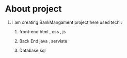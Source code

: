 # About project 
 1.  I am creating BankMangament project 
    here used tech : 
       1. front-end 
         html , css , js 

       2. Back End 
           java , servlate 

       3. Database 
         sql 